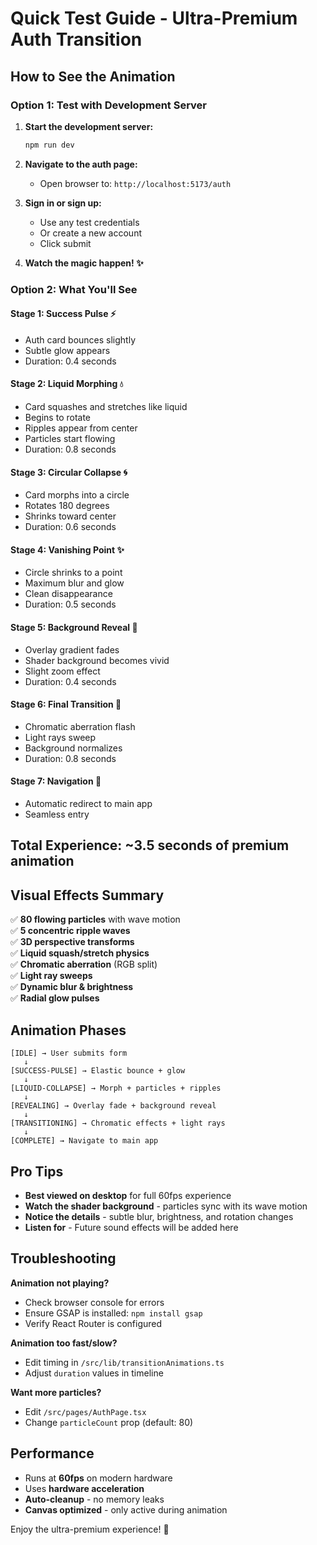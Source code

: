 # Quick Test Guide - Ultra-Premium Auth Transition

## How to See the Animation

### Option 1: Test with Development Server

1. **Start the development server:**
   ```bash
   npm run dev
   ```

2. **Navigate to the auth page:**
   - Open browser to: `http://localhost:5173/auth`

3. **Sign in or sign up:**
   - Use any test credentials
   - Or create a new account
   - Click submit

4. **Watch the magic happen! ✨**

### Option 2: What You'll See

#### Stage 1: Success Pulse ⚡
- Auth card bounces slightly
- Subtle glow appears
- Duration: 0.4 seconds

#### Stage 2: Liquid Morphing 💧
- Card squashes and stretches like liquid
- Begins to rotate
- Ripples appear from center
- Particles start flowing
- Duration: 0.8 seconds

#### Stage 3: Circular Collapse 🌀
- Card morphs into a circle
- Rotates 180 degrees
- Shrinks toward center
- Duration: 0.6 seconds

#### Stage 4: Vanishing Point ✨
- Circle shrinks to a point
- Maximum blur and glow
- Clean disappearance
- Duration: 0.5 seconds

#### Stage 5: Background Reveal 🌊
- Overlay gradient fades
- Shader background becomes vivid
- Slight zoom effect
- Duration: 0.4 seconds

#### Stage 6: Final Transition 🚀
- Chromatic aberration flash
- Light rays sweep
- Background normalizes
- Duration: 0.8 seconds

#### Stage 7: Navigation 🎯
- Automatic redirect to main app
- Seamless entry

## Total Experience: ~3.5 seconds of premium animation

## Visual Effects Summary

✅ **80 flowing particles** with wave motion  
✅ **5 concentric ripple waves**  
✅ **3D perspective transforms**  
✅ **Liquid squash/stretch physics**  
✅ **Chromatic aberration** (RGB split)  
✅ **Light ray sweeps**  
✅ **Dynamic blur & brightness**  
✅ **Radial glow pulses**  

## Animation Phases

```
[IDLE] → User submits form
   ↓
[SUCCESS-PULSE] → Elastic bounce + glow
   ↓
[LIQUID-COLLAPSE] → Morph + particles + ripples
   ↓
[REVEALING] → Overlay fade + background reveal
   ↓
[TRANSITIONING] → Chromatic effects + light rays
   ↓
[COMPLETE] → Navigate to main app
```

## Pro Tips

- **Best viewed on desktop** for full 60fps experience
- **Watch the shader background** - particles sync with its wave motion
- **Notice the details** - subtle blur, brightness, and rotation changes
- **Listen for** - Future sound effects will be added here

## Troubleshooting

**Animation not playing?**
- Check browser console for errors
- Ensure GSAP is installed: `npm install gsap`
- Verify React Router is configured

**Animation too fast/slow?**
- Edit timing in `/src/lib/transitionAnimations.ts`
- Adjust `duration` values in timeline

**Want more particles?**
- Edit `/src/pages/AuthPage.tsx`
- Change `particleCount` prop (default: 80)

## Performance

- Runs at **60fps** on modern hardware
- Uses **hardware acceleration**
- **Auto-cleanup** - no memory leaks
- **Canvas optimized** - only active during animation

Enjoy the ultra-premium experience! 🎉
